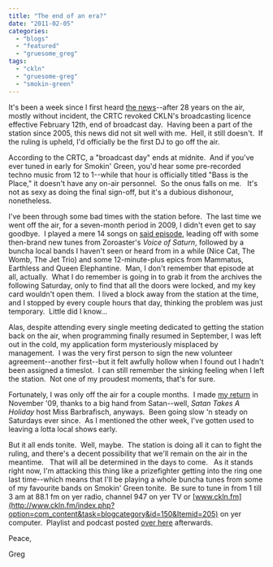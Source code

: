 ```yaml
---
title: "The end of an era?"
date: "2011-02-05"
categories: 
  - "blogs"
  - "featured"
  - "gruesome_greg"
tags: 
  - "ckln"
  - "gruesome-greg"
  - "smokin-green"
---
```


It's been a week since I first heard [the news](http://www.theglobeandmail.com/news/national/toronto/crtc-yanks-licence-of-ryersons-ckln-radio/article1886385/)\--after 28 years on the air, mostly without incident, the CRTC revoked CKLN's broadcasting licence effective February 12th, end of broadcast day.  Having been a part of the station since 2005, this news did not sit well with me.  Hell, it still doesn't.  If the ruling is upheld, I'd officially be the first DJ to go off the air.

According to the CRTC, a "broadcast day" ends at midnite.  And if you've ever tuned in early for Smokin' Green, you'd hear some pre-recorded techno music from 12 to 1--while that hour is officially titled "Bass is the Place," it doesn't have any on-air personnel.  So the onus falls on me.   It's not as sexy as doing the final sign-off, but it's a dubious dishonour, nonetheless.

I've been through some bad times with the station before.  The last time we went off the air, for a seven-month period in 2009, I didn't even get to say goodbye.  I played a mere 14 songs on [said episode](http://toohightogetitright.darkbb.com/t97-episode-44-february-26-2009), leading off with some then-brand new tunes from Zoroaster's _Voice of Saturn_, followed by a buncha local bands I haven't seen or heard from in a while (Nice Cat, The Womb, The Jet Trio) and some 12-minute-plus epics from Mammatus, Earthless and Queen Elephantine.  Man, I don't remember that episode at all, actually.  What I do remember is going in to grab it from the archives the following Saturday, only to find that all the doors were locked, and my key card wouldn't open them.  I lived a block away from the station at the time, and I stopped by every couple hours that day, thinking the problem was just temporary.  Little did I know...

Alas, despite attending every single meeting dedicated to getting the station back on the air, when programming finally resumed in September, I was left out in the cold, my application form mysteriously misplaced by management.  I was the very first person to sign the new volunteer agreement--another first--but it felt awfully hollow when I found out I hadn't been assigned a timeslot.  I can still remember the sinking feeling when I left the station.  Not one of my proudest moments, that's for sure.

Fortunately, I was only off the air for a couple months.  I made [my return](http://www.hellbound.ca/2009/11/my-return-to-radio-starts-tonite/) in November '09, thanks to a big hand from Satan--well, _Satan Takes A Holiday_ host Miss Barbrafisch, anyways.  Been going slow 'n steady on Saturdays ever since.  As I mentioned the other week, I've gotten used to leaving a lotta local shows early.

But it all ends tonite.  Well, maybe.  The station is doing all it can to fight the ruling, and there's a decent possibility that we'll remain on the air in the meantime.   That will all be determined in the days to come.   As it stands right now, I'm attacking this thing like a prizefighter getting into the ring one last time--which means that I'll be playing a whole buncha tunes from some of my favourite bands on Smokin' Green tonite.  Be sure to tune in from 1 till 3 am at 88.1 fm on yer radio, channel 947 on yer TV or [www.ckln.fm](http://www.ckln.fm/index.php?option=com_content&task=blogcategory&id=150&Itemid=205) on yer computer.  Playlist and podcast posted [over here](http://toohightogetitright.darkbb.com/t154-episode-92-february-6-2011) afterwards.

Peace,

Greg
